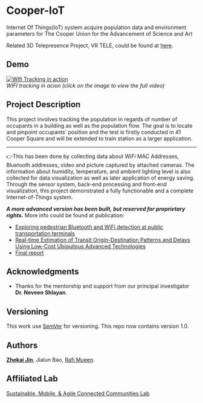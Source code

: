 # Cooper-IoT
Internet Of Things(IoT) system acquire population data and environment parameters for The Cooper Union for the Advancement of Science and Art  

Related 3D Telepresence Project, VR TELE, could be found at [here](https://github.com/ZhekaiJin/VR-TELE).

## Demo
[![WIfi Tracking in action](documentation/demo.gif)](https://zhekaijin.github.io/videos/WiFiTracking.mp4)
*<br />WIFI tracking in acion (click on the image to view the full video)*

## Project Description
This project involves tracking the population in regards of number of occupants in a building as well as the population flow. The goal is to locate and pinpoint occupants’ position and the test is firstly conducted in 41 Cooper Square and will be extended to train station as a larger application.

***
  :point_right:This has been done by collecting data about WiFi MAC Addresses, Bluetooth addresses, video and picture captured by attached cameras. The information about humidity, temperature, and ambient lighting level is also collected for data visualization as well as later application of energy saving. Through the sensor system, back-end processing and front-end visualization, this project demonstrated a fully functionable and a complete Internet-of-Things system.
 
***A more advanced version has been built, but reserved for proprietary rights.***
More info could be found at publication:
* [Exploring pedestrian Bluetooth and WiFi detection at public transportation terminals](https://ieeexplore.ieee.org/document/7795559)
* [Real-time Estimation of Transit Origin-Destination Patterns and Delays Using Low-Cost Ubiquitous Advanced Technologies](http://www.utrc2.org/research/projects/real-time-estimation-transit-origin)
* [Final report](http://www.utrc2.org/publications/real-time-estimation-transit-od-patterns)

## Acknowledgments
* Thanks for the mentorship and support from our principal investigator **Dr. Neveen Shlayan**.

## Versioning
This work use [SemVer](http://semver.org/) for versioning. This repo now contains version 1.0.

## Authors
**[Zhekai Jin](https://zhekaijin.github.io/)**, Jialun Bao, [Rafi Mueen](https://www.linkedin.com/in/rafi-mueen/).

## Affiliated Lab
[Sustainable, Mobile, & Agile Connected Communities Lab](https://engfac.cooper.edu/nshlayan/689)
